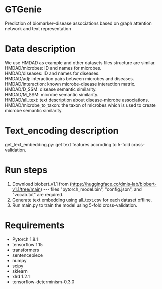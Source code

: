# GTGenie
Prediction of biomarker–disease associations based on graph attention network and text representation
# Data description
We use HMDAD as example and other datasets files structure are similar.  
HMDAD/microbes: ID and names for microbes.  
HMDAD/diseases: ID and names for diseases.  
HMDAD/adj: interaction pairs between microbes and diseases.  
HMDAD/interaction: known microbe-disease interaction matrix.  
HMDAD/D_SSM: disease semantic similarity.  
HMDAD/M_SSM: microbe semantic similarity.  
HMDAD/all_text: text description about disease-microbe associations.  
HMDAD/microbe_to_taxon: the taxon of microbes which is used to create microbe semantic similarity.  
# Text_encoding description
get_text_embedding.py: get text features accroding to 5-fold cross-validation.
# Run steps
1. Download biobert_v1.1 from (https://huggingface.co/dmis-lab/biobert-v1.1/tree/main) --- files "pytorch_model.bin", "config.json", and "vocab.txt" are required.
2. Generate text embedding using all_text.csv for each dataset offline.
3. Run main.py to train the model using 5-fold cross-validation.
# Requirements
* Pytorch 1.8.1
* tensorflow 1.15
* transformers
* sentencepiece
* numpy
* scipy
* sklearn
* xlrd 1.2.1
* tensorflow-determinism-0.3.0
